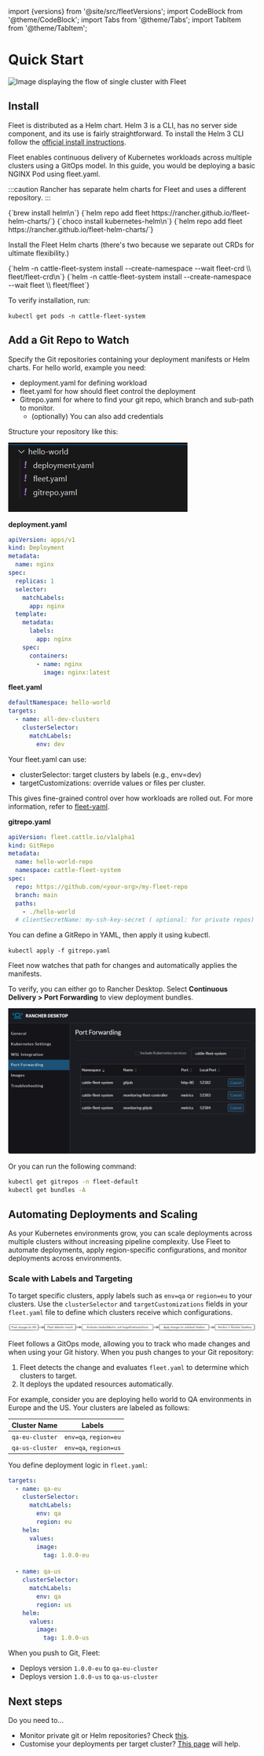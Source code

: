 import {versions} from '@site/src/fleetVersions';
import CodeBlock from '@theme/CodeBlock';
import Tabs from '@theme/Tabs';
import TabItem from '@theme/TabItem';

# Quick Start

![Image displaying the flow of single cluster with Fleet](../static/img/single-cluster.png)

## Install

Fleet is distributed as a Helm chart. Helm 3 is a CLI, has no server side component, and its use is
fairly straightforward. To install the Helm 3 CLI follow the <a href="https://helm.sh/docs/intro/install">official install instructions</a>.

Fleet enables continuous delivery of Kubernetes workloads across multiple clusters using a GitOps model. In this guide, you would be deploying a basic NGINX Pod using fleet.yaml.

:::caution 
Rancher has separate helm charts for Fleet and uses a different repository.
:::

<Tabs>
  <TabItem value="linux" label="Linux/Mac" default>
    <CodeBlock language="bash">
    {`brew install helm\n`}
    {`helm repo add fleet https://rancher.github.io/fleet-helm-charts/`}
    </CodeBlock>
  </TabItem>
  <TabItem value="windows" label="Windows" default>
    <CodeBlock language="bash">
    {`choco install kubernetes-helm\n`}
    {`helm repo add fleet https://rancher.github.io/fleet-helm-charts/`}
    </CodeBlock>
  </TabItem>
</Tabs>

Install the Fleet Helm charts (there's two because we separate out CRDs for ultimate flexibility.)

<CodeBlock language="bash">
{`helm -n cattle-fleet-system install --create-namespace --wait fleet-crd \\
    fleet/fleet-crd\n`}
{`helm -n cattle-fleet-system install --create-namespace --wait fleet \\
    fleet/fleet`}
</CodeBlock>

To verify installation, run:

`kubectl get pods -n cattle-fleet-system`

## Add a Git Repo to Watch

Specify the Git repositories containing your deployment manifests or Helm charts. For hello world, example you need:
* deployment.yaml for defining workload
* fleet.yaml for how should fleet control  the deployment
* Gitrepo.yaml for where to find your git repo, which branch and sub-path to monitor.
  * (optionally) You can also add credentials

Structure your repository like this:

![Screenshot displaying the file directory](../static/img/file-structure-sample-ss.png)

**deployment.yaml**

```yaml
apiVersion: apps/v1
kind: Deployment
metadata:
  name: nginx
spec:
  replicas: 1
  selector:
    matchLabels:
      app: nginx
  template:
    metadata:
      labels:
        app: nginx
    spec:
      containers:
        - name: nginx
          image: nginx:latest
```

**fleet.yaml**
```yaml
defaultNamespace: hello-world
targets:
  - name: all-dev-clusters
    clusterSelector:
      matchLabels:
        env: dev
```
Your fleet.yaml can use:
* clusterSelector: target clusters by labels (e.g., env=dev)
* targetCustomizations: override values or files per cluster.

This gives fine-grained control over how workloads are rolled out. For more information, refer to [fleet-yaml](ref-fleet-yaml.md).

**gitrepo.yaml**

```yaml
apiVersion: fleet.cattle.io/v1alpha1
kind: GitRepo
metadata:
  name: hello-world-repo
  namespace: cattle-fleet-system
spec:
  repo: https://github.com/<your-org>/my-fleet-repo
  branch: main
  paths:
    - ./hello-world
  # clientSecretName: my-ssh-key-secret ( optional: for private repos)
```

You can define a GitRepo in YAML, then apply it using kubectl.

`kubectl apply -f gitrepo.yaml`

Fleet now watches that path for changes and automatically applies the manifests.

To verify, you can either go to Rancher Desktop. Select **Continuous Delivery > Port Forwarding** to view deployment bundles.

![Screenshot displaying the Rancher Desktop ](../static/img/rancher-gitrepos-ss.png)

Or you can run the following command:

```bash
kubectl get gitrepos -n fleet-default
kubectl get bundles -A
```
## Automating Deployments and Scaling

As your Kubernetes environments grow, you can scale deployments across multiple clusters without increasing pipeline complexity. Use Fleet to automate deployments, apply region-specific configurations, and monitor deployments across environments.

### Scale with Labels and Targeting

To target specific clusters, apply labels such as `env=qa` or `region=eu` to your clusters. Use the `clusterSelector` and `targetCustomizations` fields in your `fleet.yaml` file to define which clusters receive which configurations.

![Diagram displaying flow of target specific clusters](../static/img/Flow-clusterSelector-targetCustomizations.png)

Fleet follows a GitOps mode, allowing you to track who made changes and when using your Git history. When you push changes to your Git repository:

1. Fleet detects the change and evaluates `fleet.yaml` to determine which clusters to target.  
1. It deploys the updated resources automatically.

For example, consider you are deploying hello world to QA environments in Europe and the US. Your clusters are labeled as follows:

| Cluster Name | Labels |
| ----- | ----- |
| `qa-eu-cluster` | `env=qa`, `region=eu` |
| `qa-us-cluster` | `env=qa`, `region=us` |

You define deployment logic in `fleet.yaml`:
```yaml
targets:
  - name: qa-eu
    clusterSelector:
      matchLabels:
        env: qa
        region: eu
    helm:
      values:
        image:
          tag: 1.0.0-eu

  - name: qa-us
    clusterSelector:
      matchLabels:
        env: qa
        region: us
    helm:
      values:
        image:
          tag: 1.0.0-us

```

When you push to Git, Fleet:

* Deploys version `1.0.0-eu` to `qa-eu-cluster`  
* Deploys version `1.0.0-us` to `qa-us-cluster`

## Next steps

Do you need to...
* Monitor private git or Helm repositories? Check [this](./gitrepo-add.md).
* Customise your deployments per target cluster? [This page](./gitrepo-targets.md) will help.
